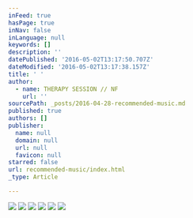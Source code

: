 ```yaml
---
inFeed: true
hasPage: true
inNav: false
inLanguage: null
keywords: []
description: ''
datePublished: '2016-05-02T13:17:50.707Z'
dateModified: '2016-05-02T13:17:38.157Z'
title: ' '
author:
  - name: THERAPY SESSION // NF
    url: ''
sourcePath: _posts/2016-04-28-recommended-music.md
published: true
authors: []
publisher:
  name: null
  domain: null
  url: null
  favicon: null
starred: false
url: recommended-music/index.html
_type: Article

---
```

![](https://the-grid-user-content.s3-us-west-2.amazonaws.com/28712525-b918-4299-899f-d65d6ec71aa2.png)
![](https://the-grid-user-content.s3-us-west-2.amazonaws.com/655b9eaa-b4c1-4f47-8fd3-3fae6ca73be7.png)
![](https://the-grid-user-content.s3-us-west-2.amazonaws.com/ceb32ef3-3758-48a8-af26-3a18406fef2a.png)
![](https://the-grid-user-content.s3-us-west-2.amazonaws.com/b5f8a0ec-90b7-43a8-ad57-b78afdd24759.png)
![](https://the-grid-user-content.s3-us-west-2.amazonaws.com/328ed65e-8135-4b8e-860f-7abff4f6f44e.png)
![](https://the-grid-user-content.s3-us-west-2.amazonaws.com/1c38ad2a-503c-4dc0-9e6c-aae2c490a3e4.png)

#